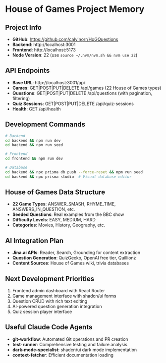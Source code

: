 # House of Games Project Memory

## Project Info
- **GitHub**: https://github.com/calvinorr/HoGQuestions
- **Backend**: http://localhost:3001 
- **Frontend**: http://localhost:5173
- **Node Version**: 22 (use `source ~/.nvm/nvm.sh && nvm use 22`)

## API Endpoints
- **Base URL**: http://localhost:3001/api
- **Games**: GET|POST|PUT|DELETE /api/games (22 House of Games types)
- **Questions**: GET|POST|PUT|DELETE /api/questions (with pagination, filtering)
- **Quiz Sessions**: GET|POST|PUT|DELETE /api/quiz-sessions
- **Health**: GET /api/health

## Development Commands
```bash
# Backend
cd backend && npm run dev
cd backend && npm run seed

# Frontend  
cd frontend && npm run dev

# Database
cd backend && npx prisma db push --force-reset && npm run seed
cd backend && npx prisma studio  # Visual database editor
```

## House of Games Data Structure
- **22 Game Types**: ANSWER_SMASH, RHYME_TIME, ANSWERS_IN_QUESTION, etc.
- **Seeded Questions**: Real examples from the BBC show
- **Difficulty Levels**: EASY, MEDIUM, HARD
- **Categories**: Movies, History, Geography, etc.

## AI Integration Plan
- **Jina.ai APIs**: Reader, Search, Grounding for content extraction
- **Question Generation**: QuizGecko, OpenAI free tier, Quillionz
- **Content Sources**: House of Games wiki, trivia databases

## Next Development Priorities
1. Frontend admin dashboard with React Router
2. Game management interface with shadcn/ui forms
3. Question CRUD with rich text editing
4. AI-powered question generation integration
5. Quiz session player interface

## Useful Claude Code Agents
- **git-workflow**: Automated Git operations and PR creation
- **test-runner**: Comprehensive testing and failure analysis  
- **dark-mode-specialist**: shadcn/ui dark mode implementation
- **context-fetcher**: Efficient documentation loading